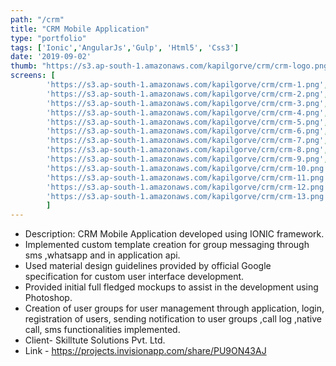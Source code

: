 ```yaml
---
path: "/crm"
title: "CRM Mobile Application"
type: "portfolio"
tags: ['Ionic','AngularJs','Gulp', 'Html5', 'Css3']
date: '2019-09-02'
thumb: "https://s3.ap-south-1.amazonaws.com/kapilgorve/crm/crm-logo.png"
screens: [
        'https://s3.ap-south-1.amazonaws.com/kapilgorve/crm/crm-1.png',
        'https://s3.ap-south-1.amazonaws.com/kapilgorve/crm/crm-2.png',
        'https://s3.ap-south-1.amazonaws.com/kapilgorve/crm/crm-3.png',
        'https://s3.ap-south-1.amazonaws.com/kapilgorve/crm/crm-4.png',
        'https://s3.ap-south-1.amazonaws.com/kapilgorve/crm/crm-5.png',
        'https://s3.ap-south-1.amazonaws.com/kapilgorve/crm/crm-6.png',
        'https://s3.ap-south-1.amazonaws.com/kapilgorve/crm/crm-7.png',
        'https://s3.ap-south-1.amazonaws.com/kapilgorve/crm/crm-8.png',
        'https://s3.ap-south-1.amazonaws.com/kapilgorve/crm/crm-9.png',
        'https://s3.ap-south-1.amazonaws.com/kapilgorve/crm/crm-10.png',
        'https://s3.ap-south-1.amazonaws.com/kapilgorve/crm/crm-11.png',
        'https://s3.ap-south-1.amazonaws.com/kapilgorve/crm/crm-12.png',
        'https://s3.ap-south-1.amazonaws.com/kapilgorve/crm/crm-13.png',
        ]
---
```

*   Description: CRM Mobile Application developed using IONIC framework.
*   Implemented custom template creation for group messaging through sms ,whatsapp and in application api.
*   Used material design guidelines provided by official Google specification for custom user interface development.
*   Provided initial full fledged mockups to assist in the development using Photoshop.
*   Creation of user groups for user management through application, login, registration of users, sending notification to user groups ,call log ,native call, sms functionalities implemented.
*   Client- Skilltute Solutions Pvt. Ltd.
*   Link - https://projects.invisionapp.com/share/PU9ON43AJ